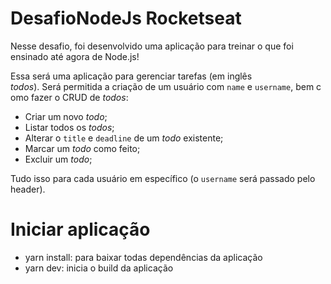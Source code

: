 # DesafioNodeJs Rocketseat

Nesse desafio, foi desenvolvido uma aplicação para treinar o que foi ensinado até agora de Node.js!

Essa será uma aplicação para gerenciar tarefas (em inglês *todos*). Será permitida a criação de um usuário com `name` e `username`, bem como fazer o CRUD de *todos*:

- Criar um novo *todo*;
- Listar todos os *todos*;
- Alterar o `title` e `deadline` de um *todo* existente;
- Marcar um *todo* como feito;
- Excluir um *todo*;

Tudo isso para cada usuário em específico (o `username` será passado pelo header).

# Iniciar aplicação

- yarn install: para baixar todas dependências da aplicação
- yarn dev: inicia o build da aplicação
